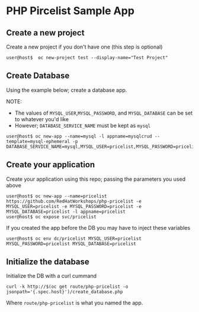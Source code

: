 # PHP Pircelist Sample App

## Create a new project

Create a new project if you don't have one (this step is optional)
```
user@host$  oc new-project test --display-name="Test Project"
```

## Create Database 

Using the example below; create a database app.

NOTE: 
  * The values of `MYSQL_USER`,`MYSQL_PASSWORD`, and `MYSQL_DATABASE` can be set to whatever you'd like
  * However; `DATABASE_SERVICE_NAME` must be kept as `mysql`

```
user@host$ oc new-app --name=mysql -l appname=mysqlcrud --template=mysql-ephemeral -p DATABASE_SERVICE_NAME=mysql,MYSQL_USER=pricelist,MYSQL_PASSWORD=pricelist,MYSQL_DATABASE=pricelist
```

## Create your application

Create your application using this repo; passing the parameters you used above
```
user@host$ oc new-app --name=pricelist https://github.com/RedHatWorkshops/php-pricelist -e MYSQL_USER=pricelist -e MYSQL_PASSWORD=pricelist -e MYSQL_DATABASE=pricelist -l appname=pricelist
user@host$ oc expose svc/pricelist
```

If you created the app before the DB you may have to inject these variables
```
user@host$ oc env dc/pricelist MYSQL_USER=pricelist MYSQL_PASSWORD=pricelist MYSQL_DATABASE=pricelist
```
## Initialize the database 

Initialize the DB with a curl cummand

```
curl -k http://$(oc get route/php-pricelist -o jsonpath='{.spec.host}')/create_database.php
```

Where `route/php-pricelist` is what you named the app.
